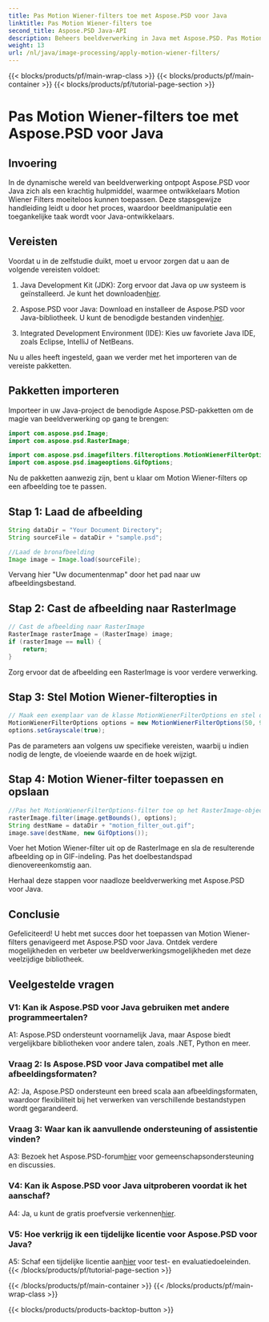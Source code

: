 ```yaml
---
title: Pas Motion Wiener-filters toe met Aspose.PSD voor Java
linktitle: Pas Motion Wiener-filters toe
second_title: Aspose.PSD Java-API
description: Beheers beeldverwerking in Java met Aspose.PSD. Pas Motion Wiener Filters moeiteloos toe met behulp van onze stapsgewijze handleiding.
weight: 13
url: /nl/java/image-processing/apply-motion-wiener-filters/
---
```


{{< blocks/products/pf/main-wrap-class >}}
{{< blocks/products/pf/main-container >}}
{{< blocks/products/pf/tutorial-page-section >}}

# Pas Motion Wiener-filters toe met Aspose.PSD voor Java

## Invoering

In de dynamische wereld van beeldverwerking ontpopt Aspose.PSD voor Java zich als een krachtig hulpmiddel, waarmee ontwikkelaars Motion Wiener Filters moeiteloos kunnen toepassen. Deze stapsgewijze handleiding leidt u door het proces, waardoor beeldmanipulatie een toegankelijke taak wordt voor Java-ontwikkelaars.

## Vereisten

Voordat u in de zelfstudie duikt, moet u ervoor zorgen dat u aan de volgende vereisten voldoet:

1.  Java Development Kit (JDK): Zorg ervoor dat Java op uw systeem is geïnstalleerd. Je kunt het downloaden[hier](https://www.oracle.com/java/technologies/javase-downloads.html).

2.  Aspose.PSD voor Java: Download en installeer de Aspose.PSD voor Java-bibliotheek. U kunt de benodigde bestanden vinden[hier](https://releases.aspose.com/psd/java/).

3. Integrated Development Environment (IDE): Kies uw favoriete Java IDE, zoals Eclipse, IntelliJ of NetBeans.

Nu u alles heeft ingesteld, gaan we verder met het importeren van de vereiste pakketten.

## Pakketten importeren

Importeer in uw Java-project de benodigde Aspose.PSD-pakketten om de magie van beeldverwerking op gang te brengen:

```java
import com.aspose.psd.Image;
import com.aspose.psd.RasterImage;

import com.aspose.psd.imagefilters.filteroptions.MotionWienerFilterOptions;
import com.aspose.psd.imageoptions.GifOptions;
```

Nu de pakketten aanwezig zijn, bent u klaar om Motion Wiener-filters op een afbeelding toe te passen.

## Stap 1: Laad de afbeelding

```java
String dataDir = "Your Document Directory";
String sourceFile = dataDir + "sample.psd";

//Laad de bronafbeelding
Image image = Image.load(sourceFile);
```

Vervang hier "Uw documentenmap" door het pad naar uw afbeeldingsbestand.

## Stap 2: Cast de afbeelding naar RasterImage

```java
// Cast de afbeelding naar RasterImage
RasterImage rasterImage = (RasterImage) image;
if (rasterImage == null) {
    return;
}
```

Zorg ervoor dat de afbeelding een RasterImage is voor verdere verwerking.

## Stap 3: Stel Motion Wiener-filteropties in

```java
// Maak een exemplaar van de klasse MotionWienerFilterOptions en stel de lengte, vloeiende waarde en hoek in.
MotionWienerFilterOptions options = new MotionWienerFilterOptions(50, 9, 90);
options.setGrayscale(true);
```

Pas de parameters aan volgens uw specifieke vereisten, waarbij u indien nodig de lengte, de vloeiende waarde en de hoek wijzigt.

## Stap 4: Motion Wiener-filter toepassen en opslaan

```java
//Pas het MotionWienerFilterOptions-filter toe op het RasterImage-object en sla de resulterende afbeelding op
rasterImage.filter(image.getBounds(), options);
String destName = dataDir + "motion_filter_out.gif";
image.save(destName, new GifOptions());
```

Voer het Motion Wiener-filter uit op de RasterImage en sla de resulterende afbeelding op in GIF-indeling. Pas het doelbestandspad dienovereenkomstig aan.

Herhaal deze stappen voor naadloze beeldverwerking met Aspose.PSD voor Java.

## Conclusie

Gefeliciteerd! U hebt met succes door het toepassen van Motion Wiener-filters genavigeerd met Aspose.PSD voor Java. Ontdek verdere mogelijkheden en verbeter uw beeldverwerkingsmogelijkheden met deze veelzijdige bibliotheek.

## Veelgestelde vragen

### V1: Kan ik Aspose.PSD voor Java gebruiken met andere programmeertalen?

A1: Aspose.PSD ondersteunt voornamelijk Java, maar Aspose biedt vergelijkbare bibliotheken voor andere talen, zoals .NET, Python en meer.

### Vraag 2: Is Aspose.PSD voor Java compatibel met alle afbeeldingsformaten?

A2: Ja, Aspose.PSD ondersteunt een breed scala aan afbeeldingsformaten, waardoor flexibiliteit bij het verwerken van verschillende bestandstypen wordt gegarandeerd.

### Vraag 3: Waar kan ik aanvullende ondersteuning of assistentie vinden?

 A3: Bezoek het Aspose.PSD-forum[hier](https://forum.aspose.com/c/psd/34) voor gemeenschapsondersteuning en discussies.

### V4: Kan ik Aspose.PSD voor Java uitproberen voordat ik het aanschaf?

 A4: Ja, u kunt de gratis proefversie verkennen[hier](https://releases.aspose.com/).

### V5: Hoe verkrijg ik een tijdelijke licentie voor Aspose.PSD voor Java?

A5: Schaf een tijdelijke licentie aan[hier](https://purchase.aspose.com/temporary-license/) voor test- en evaluatiedoeleinden.
{{< /blocks/products/pf/tutorial-page-section >}}

{{< /blocks/products/pf/main-container >}}
{{< /blocks/products/pf/main-wrap-class >}}

{{< blocks/products/products-backtop-button >}}
